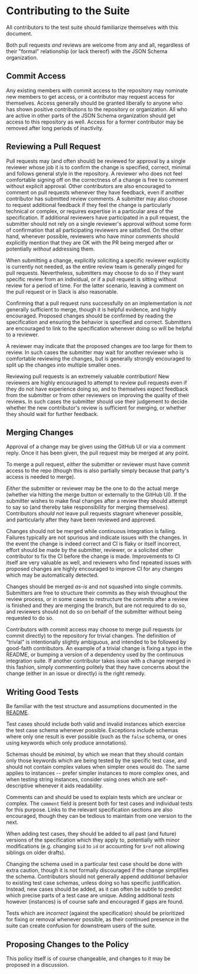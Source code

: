 # Contributing to the Suite

All contributors to the test suite should familiarize themselves with this document.

Both pull requests *and* reviews are welcome from any and all, regardless of their "formal" relationship (or lack thereof) with the JSON Schema organization.

## Commit Access

Any existing members with commit access to the repository may nominate new members to get access, or a contributor may request access for themselves.
Access generally should be granted liberally to anyone who has shown positive contributions to the repository or organization.
All who are active in other parts of the JSON Schema organization should get access to this repository as well.
Access for a former contributor may be removed after long periods of inactivity.

## Reviewing a Pull Request

Pull requests may (and often should) be reviewed for approval by a single reviewer whose job it is to confirm the change is specified, correct, minimal and follows general style in the repository.
A reviewer who does not feel comfortable signing off on the correctness of a change is free to comment without explicit approval.
Other contributors are also encouraged to comment on pull requests whenever they have feedback, even if another contributor has submitted review comments.
A submitter may also choose to request additional feedback if they feel the change is particularly technical or complex, or requires expertise in a particular area of the specification.
If additional reviewers have participated in a pull request, the submitter should not rely on a single reviewer's approval without some form of confirmation that all participating reviewers are satisfied.
On the other hand, whenever possible, reviewers who have minor comments should explicitly mention that they are OK with the PR being merged after or potentially *without* addressing them.

When submitting a change, explicitly soliciting a specific reviewer explicitly is currently not needed, as the entire review team is generally pinged for pull requests.
Nevertheless, submitters may choose to do so if they want specific review from an individual, or if a pull request is sitting without review for a period of time.
For the latter scenario, leaving a comment on the pull request or in Slack is also reasonable.

Confirming that a pull request runs successfully on an implementation is *not* generally sufficient to merge, though it is helpful evidence, and highly encouraged.
Proposed changes should be confirmed by reading the specification and ensuring the behavior is specified and correct.
Submitters are encouraged to link to the specification whenever doing so will be helpful to a reviewer.

A reviewer may indicate that the proposed changes are too large for them to review.
In such cases the submitter may wait for another reviewer who is comfortable reviewing the changes, but is generally strongly encouraged to split up the changes into multiple smaller ones.

Reviewing pull requests is an extremely valuable contribution!
New reviewers are highly encouraged to attempt to review pull requests even if they do not have experience doing so, and to themselves expect feedback from the submitter or from other reviewers on improving the quality of their reviews.
In such cases the submitter should use their judgement to decide whether the new contributor's review is sufficient for merging, or whether they should wait for further feedback.

## Merging Changes

Approval of a change may be given using the GitHub UI or via a comment reply.
Once it has been given, the pull request may be merged at any point.

To merge a pull request, *either* the submitter or reviewer must have commit access to the repo (though this is also partially simply because that party's access is needed to merge).

*Either* the submitter or reviewer may be the one to do the actual merge (whether via hitting the merge button or externally to the GitHub UI).
If the submitter wishes to make final changes after a review they should attempt to say so (and thereby take responsibility for merging themselves).
Contributors *should not* leave pull requests stagnant whenever possible, and particularly after they have been reviewed and approved.

Changes should not be merged while continuous integration is failing.
Failures typically are not spurious and indicate issues with the changes.
In the event the change is indeed correct and CI is flaky or itself incorrect, effort should be made by the submitter, reviewer, or a solicited other contributor to fix the CI before the change is made.
Improvements to CI itself are very valuable as well, and reviewers who find repeated issues with proposed changes are highly encouraged to improve CI for any changes which may be automatically detected.

Changes should be merged *as-is* and not squashed into single commits.
Submitters are free to structure their commits as they wish throughout the review process, or in some cases to restructure the commits after a review is finished and they are merging the branch, but are not required to do so, and reviewers should not do so on behalf of the submitter without being requested to do so.

Contributors with commit access may choose to merge pull requests (or commit directly) to the repository for trivial changes.
The definition of "trivial" is intentionally slightly ambiguous, and intended to be followed by good-faith contributors.
An example of a trivial change is fixing a typo in the README, or bumping a version of a dependency used by the continuous integration suite.
If another contributor takes issue with a change merged in this fashion, simply commenting politely that they have concerns about the change (either in an issue or directly) is the right remedy.

## Writing Good Tests

Be familiar with the test structure and assumptions documented in the [README](README.md).

Test cases should include both valid and invalid instances which exercise the test case schema whenever possible.
Exceptions include schemas where only one result is ever possible (such as the `false` schema, or ones using keywords which only produce annotations).

Schemas should be *minimal*, by which we mean that they should contain only those keywords which are being tested by the specific test case, and should not contain complex values when simpler ones would do.
The same applies to instances -- prefer simpler instances to more complex ones, and when testing string instances, consider using ones which are self-descriptive whenever it aids readability.

Comments can and should be used to explain tests which are unclear or complex.
The `comment` field is present both for test cases and individual tests for this purpose.
Links to the relevant specification sections are also encouraged, though they can be tedious to maintain from one version to the next.

When adding test cases, they should be added to all past (and future) versions of the specification which they apply to, potentially with minor modifications (e.g. changing `$id` to `id` or accounting for `$ref` not allowing siblings on older drafts).

Changing the schema used in a particular test case should be done with extra caution, though it is not formally discouraged if the change simplifies the schema.
Contributors should not generally append *additional* behavior to existing test case schemas, unless doing so has specific justification.
Instead, new cases should be added, as it can often be subtle to predict which precise parts of a test case are unique.
Adding additional *tests* however (instances) is of course safe and encouraged if gaps are found.

Tests which are *incorrect* (against the specification) should be prioritized for fixing or removal whenever possible, as their continued presence in the suite can create confusion for downstream users of the suite.

## Proposing Changes to the Policy

This policy itself is of course changeable, and changes to it may be proposed in a discussion.
